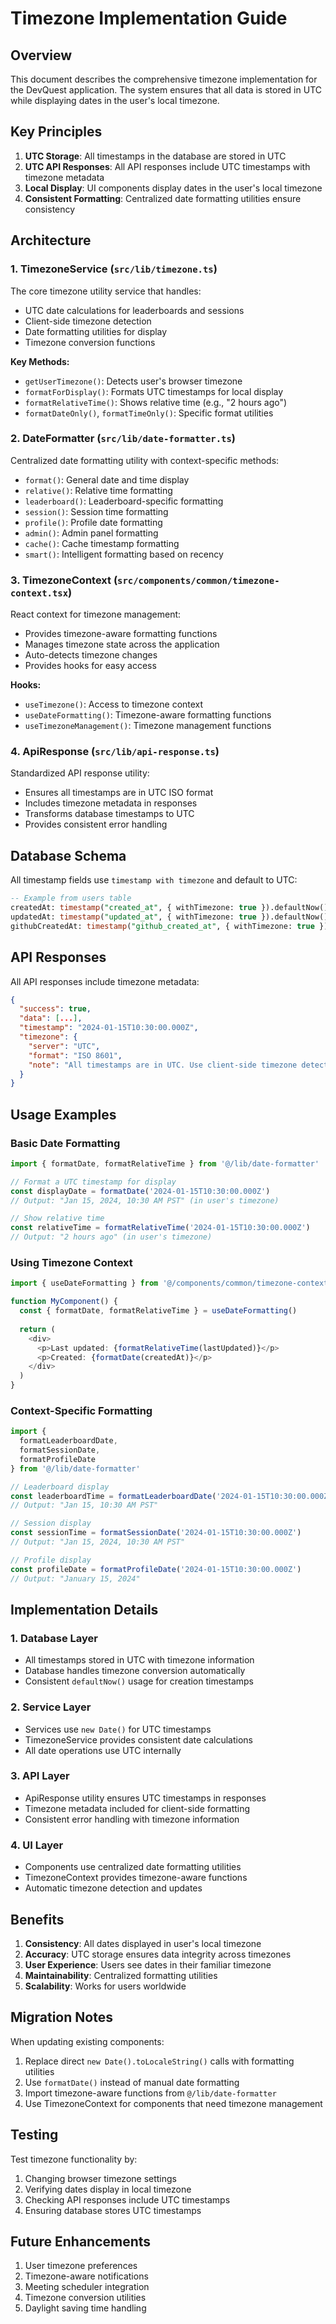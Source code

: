 # Timezone Implementation Guide

## Overview

This document describes the comprehensive timezone implementation for the DevQuest application. The system ensures that all data is stored in UTC while displaying dates in the user's local timezone.

## Key Principles

1. **UTC Storage**: All timestamps in the database are stored in UTC
2. **UTC API Responses**: All API responses include UTC timestamps with timezone metadata
3. **Local Display**: UI components display dates in the user's local timezone
4. **Consistent Formatting**: Centralized date formatting utilities ensure consistency

## Architecture

### 1. TimezoneService (`src/lib/timezone.ts`)

The core timezone utility service that handles:
- UTC date calculations for leaderboards and sessions
- Client-side timezone detection
- Date formatting utilities for display
- Timezone conversion functions

**Key Methods:**
- `getUserTimezone()`: Detects user's browser timezone
- `formatForDisplay()`: Formats UTC timestamps for local display
- `formatRelativeTime()`: Shows relative time (e.g., "2 hours ago")
- `formatDateOnly()`, `formatTimeOnly()`: Specific format utilities

### 2. DateFormatter (`src/lib/date-formatter.ts`)

Centralized date formatting utility with context-specific methods:
- `format()`: General date and time display
- `relative()`: Relative time formatting
- `leaderboard()`: Leaderboard-specific formatting
- `session()`: Session time formatting
- `profile()`: Profile date formatting
- `admin()`: Admin panel formatting
- `cache()`: Cache timestamp formatting
- `smart()`: Intelligent formatting based on recency

### 3. TimezoneContext (`src/components/common/timezone-context.tsx`)

React context for timezone management:
- Provides timezone-aware formatting functions
- Manages timezone state across the application
- Auto-detects timezone changes
- Provides hooks for easy access

**Hooks:**
- `useTimezone()`: Access to timezone context
- `useDateFormatting()`: Timezone-aware formatting functions
- `useTimezoneManagement()`: Timezone management functions

### 4. ApiResponse (`src/lib/api-response.ts`)

Standardized API response utility:
- Ensures all timestamps are in UTC ISO format
- Includes timezone metadata in responses
- Transforms database timestamps to UTC
- Provides consistent error handling

## Database Schema

All timestamp fields use `timestamp with timezone` and default to UTC:

```sql
-- Example from users table
createdAt: timestamp("created_at", { withTimezone: true }).defaultNow(),
updatedAt: timestamp("updated_at", { withTimezone: true }).defaultNow(),
githubCreatedAt: timestamp("github_created_at", { withTimezone: true }),
```

## API Responses

All API responses include timezone metadata:

```json
{
  "success": true,
  "data": [...],
  "timestamp": "2024-01-15T10:30:00.000Z",
  "timezone": {
    "server": "UTC",
    "format": "ISO 8601",
    "note": "All timestamps are in UTC. Use client-side timezone detection for display."
  }
}
```

## Usage Examples

### Basic Date Formatting

```typescript
import { formatDate, formatRelativeTime } from '@/lib/date-formatter'

// Format a UTC timestamp for display
const displayDate = formatDate('2024-01-15T10:30:00.000Z')
// Output: "Jan 15, 2024, 10:30 AM PST" (in user's timezone)

// Show relative time
const relativeTime = formatRelativeTime('2024-01-15T10:30:00.000Z')
// Output: "2 hours ago" (in user's timezone)
```

### Using Timezone Context

```typescript
import { useDateFormatting } from '@/components/common/timezone-context'

function MyComponent() {
  const { formatDate, formatRelativeTime } = useDateFormatting()
  
  return (
    <div>
      <p>Last updated: {formatRelativeTime(lastUpdated)}</p>
      <p>Created: {formatDate(createdAt)}</p>
    </div>
  )
}
```

### Context-Specific Formatting

```typescript
import { 
  formatLeaderboardDate, 
  formatSessionDate, 
  formatProfileDate 
} from '@/lib/date-formatter'

// Leaderboard display
const leaderboardTime = formatLeaderboardDate('2024-01-15T10:30:00.000Z')
// Output: "Jan 15, 10:30 AM PST"

// Session display
const sessionTime = formatSessionDate('2024-01-15T10:30:00.000Z')
// Output: "Jan 15, 2024, 10:30 AM PST"

// Profile display
const profileDate = formatProfileDate('2024-01-15T10:30:00.000Z')
// Output: "January 15, 2024"
```

## Implementation Details

### 1. Database Layer
- All timestamps stored in UTC with timezone information
- Database handles timezone conversion automatically
- Consistent `defaultNow()` usage for creation timestamps

### 2. Service Layer
- Services use `new Date()` for UTC timestamps
- TimezoneService provides consistent date calculations
- All date operations use UTC internally

### 3. API Layer
- ApiResponse utility ensures UTC timestamps in responses
- Timezone metadata included for client-side formatting
- Consistent error handling with timezone information

### 4. UI Layer
- Components use centralized date formatting utilities
- TimezoneContext provides timezone-aware functions
- Automatic timezone detection and updates

## Benefits

1. **Consistency**: All dates displayed in user's local timezone
2. **Accuracy**: UTC storage ensures data integrity across timezones
3. **User Experience**: Users see dates in their familiar timezone
4. **Maintainability**: Centralized formatting utilities
5. **Scalability**: Works for users worldwide

## Migration Notes

When updating existing components:

1. Replace direct `new Date().toLocaleString()` calls with formatting utilities
2. Use `formatDate()` instead of manual date formatting
3. Import timezone-aware functions from `@/lib/date-formatter`
4. Use TimezoneContext for components that need timezone management

## Testing

Test timezone functionality by:
1. Changing browser timezone settings
2. Verifying dates display in local timezone
3. Checking API responses include UTC timestamps
4. Ensuring database stores UTC timestamps

## Future Enhancements

1. User timezone preferences
2. Timezone-aware notifications
3. Meeting scheduler integration
4. Timezone conversion utilities
5. Daylight saving time handling
